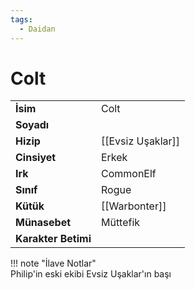 ```yaml
---
tags:
  - Daidan
---  
```

# Colt   
|  |  |  
|---|---|  
| **İsim** | Colt |  
| **Soyadı** |  |  
| **Hizip** | [[Evsiz Uşaklar]] |  
| **Cinsiyet** | Erkek |  
| **Irk** | CommonElf |  
| **Sınıf** | Rogue |  
| **Kütük** | [[Warbonter]] |  
| **Münasebet** | Müttefik |  
| **Karakter Betimi** |  |  
  
  
!!! note "İlave Notlar"  
	Philip'in eski ekibi Evsiz Uşaklar'ın başı  
